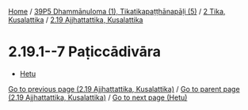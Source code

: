 
[Home](/) / [39P5 Dhammānuloma (1), Tikatikapaṭṭhānapāḷi (5)](../...md) / [2 Tika, Kusalattika](...md) / [2.19 Ajjhattattika, Kusalattika](../39P5/2/2.19.md)

# 2.19.1--7 Paṭiccādivāra

* [Hetu](2.19.1--7/Hetu.md)

[Go to previous page (2.19 Ajjhattattika, Kusalattika)](../39P5/2/2.19.md) / [Go to parent page (2.19 Ajjhattattika, Kusalattika)](../39P5/2/2.19.md) / [Go to next page (Hetu)](2.19.1--7/Hetu.md)


